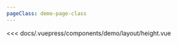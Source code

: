 ```yaml
---
pageClass: demo-page-class
---
```


<!-- markdownlint-disable MD033 -->
<client-only>
<demo-box codesandbox="https://codesandbox.io/s/5l291wqlx?module=%2Fsrc%2FApp.vue&view=preview">
<div slot="demo">

  <demo-layout-height />

</div>

<div slot="code">

<<< docs/.vuepress/components/demo/layout/height.vue

</div>

</demo-box>
</client-only>
<!-- markdownlint-enable MD033 -->
